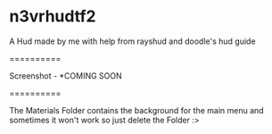 n3vrhudtf2
==========

A Hud made by me with help from rayshud and doodle's hud guide

==========

Screenshot - *COMING SOON

==========

The Materials Folder contains the background for the main menu and sometimes it won't work so just delete the Folder :>
